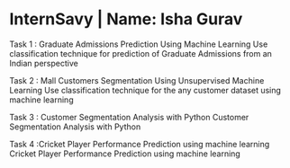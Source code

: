 # InternSavy | Name: Isha Gurav

Task 1 : Graduate Admissions Prediction Using Machine Learning
Use classification technique for prediction of Graduate Admissions from an Indian perspective

Task 2 : Mall Customers Segmentation Using Unsupervised Machine Learning
Use classification technique for the any customer dataset using machine learning

Task 3 : Customer Segmentation Analysis with Python
Customer Segmentation Analysis with Python

Task 4 :Cricket Player Performance Prediction using machine learning
Cricket Player Performance Prediction using machine learning
